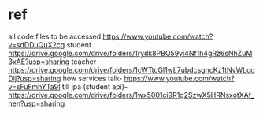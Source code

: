 # ref
all code files to be accessed
https://www.youtube.com/watch?v=sdDDuQuX2cg
student
https://drive.google.com/drive/folders/1rydk8PBQ59yi4Nf1h4gRz6sNhZuM3xAE?usp=sharing
teacher
https://drive.google.com/drive/folders/1cWTtcGl1wL7ubdcsgncKz1tNvWLcoDij?usp=sharing
how services talk- https://www.youtube.com/watch?v=sFuFmhYTa9I
till jpa (student api)-https://drive.google.com/drive/folders/1wx5001ci9R1g2SzwX5HRNsxotXAf_nen?usp=sharing


